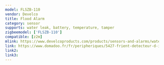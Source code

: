 ```yaml
---
model: FLSZB-110
vendor: Develco
title: Flood Alarm
category: sensor
supports: water leak, battery, temperature, tamper
zigbeemodel: ['FLSZB-110']
compatible: [z2m]
mlink: https://www.develcoproducts.com/products/sensors-and-alarms/water-leak-detector/
link: https://www.domadoo.fr/fr/peripheriques/5427-frient-detecteur-d-inondation-zigbee-30-5713594002453.html
link2: 
link3: 
---
```


